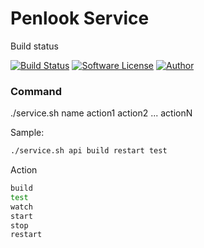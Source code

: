 # Penlook Service

Build status

[![Build Status](https://travis-ci.org/penlook/service.svg?branch=master)](https://travis-ci.org/penlook/service) [![Software License](https://img.shields.io/badge/license-MIT-blue.svg?style=flat)](LICENSE.md) [![Author](http://img.shields.io/badge/author-penlook-red.svg?style=flat)](https://github.com/penlook)

### Command

./service.sh name action1 action2 ... actionN

Sample:

```bash
./service.sh api build restart test
```

Action

```bash
build
test
watch
start
stop
restart
```

